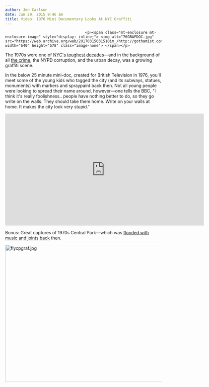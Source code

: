 ```yaml
---
author: Jen Carlson
date: Jun 29, 2015 9:46 am
title: Video: 1976 Mini Documentary Looks At NYC Graffiti
---
```


	
										<p><span class="mt-enclosure mt-enclosure-image" style="display: inline;"> <img alt="76GRAFDOC.jpg" src="https://web.archive.org/web/20170315031510im_/http://gothamist.com/attachments/arts_jen/76GRAFDOC.jpg" width="640" height="578" class="image-none"> </span></p>

<p>The 1970s were one of <a href="https://web.archive.org/web/20170315031510/http://gothamist.com/2014/08/13/20_minutes_in_1970s_nyc.php#photo-1">NYC&apos;s toughest decades</a>&#x2014;and in the background of all <a href="https://web.archive.org/web/20170315031510/http://gothamist.com/2013/09/16/the_1970s_pamphlet_aimed_at_keeping.php">the crime</a>, the NYPD corruption, and the urban decay, was a growing graffiti scene. </p>

<p>In the below 25 minute mini-doc, created for British Television in 1976, you&apos;ll meet some of the young kids who tagged the city (and its subways, statues, monuments) with markers and spraypaint back then. Not all young people were looking to spread their name around, however&#x2014;one tells the BBC, &quot;I think it&apos;s really foolishness.. people have nothing better to do, so they go write on the walls. They should take them home. Write on your walls at home. It makes the city look very stupid.&quot;</p>

<p><iframe width="640" height="360" src="https://web.archive.org/web/20170315031510if_/https://www.youtube.com/embed/A_4WzS_qSGQ" frameborder="0" allowfullscreen></iframe></p>

<p>Bonus: Great captures of 1970s Central Park&#x2014;which was <a href="https://web.archive.org/web/20170315031510/http://gothamist.com/2014/08/26/1970s_central_park.php">flooded with music and joints back</a> then.</p>

<p><span class="mt-enclosure mt-enclosure-image" style="display: inline;"> <img alt="flycpgraf.jpg" src="https://web.archive.org/web/20170315031510im_/http://gothamist.com/attachments/arts_jen/flycpgraf.jpg" width="640" height="441" class="image-none"> </span></p>					
										
									
				
